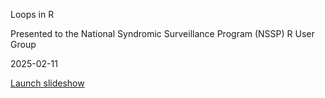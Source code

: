Loops in R

Presented to the National Syndromic Surveillance Program (NSSP) R User Group

2025-02-11

[Launch slideshow](https://eliotmonaco.github.io/presentation-loops/)
